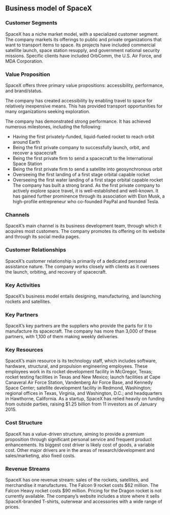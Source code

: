 Business model of SpaceX
------------------------

 ### Customer Segments

 SpaceX has a niche market model, with a specialized customer segment. The company markets its offerings to public and private organizations that want to transport items to space. Its projects have included commercial satellite launch, space station resupply, and government national security missions. Specific clients have included OrbComm, the U.S. Air Force, and MDA Corporation.

 ### Value Proposition

 SpaceX offers three primary value propositions: accessibility, performance, and brand/status.

 The company has created accessibility by enabling travel to space for relatively inexpensive means. This has provided transport opportunities for many organizations seeking exploration.

 The company has demonstrated strong performance. It has achieved numerous milestones, including the following:

  * Having the first privately-funded, liquid-fueled rocket to reach orbit around Earth
 * Being the first private company to successfully launch, orbit, and recover a spacecraft
 * Being the first private firm to send a spacecraft to the International Space Station
 * Being the first private firm to send a satellite into geosynchronous orbit
 * Overseeing the first landing of a first stage orbital capable rocket
 * Overseeing the first water landing of a first stage orbital capable rocket
  The company has built a strong brand. As the first private company to actively explore space travel, it is well-established and well-known. It has gained further prominence through its association with Elon Musk, a high-profile entrepreneur who co-founded PayPal and founded Tesla.

 ### Channels

 SpaceX’s main channel is its business development team, through which it acquires most customers. The company promotes its offering on its website and through its social media pages.

 ### Customer Relationships

 SpaceX’s customer relationship is primarily of a dedicated personal assistance nature. The company works closely with clients as it oversees the launch, orbiting, and recovery of spacecraft.

 ### Key Activities

 SpaceX’s business model entails designing, manufacturing, and launching rockets and satellites.

 ### Key Partners

 SpaceX’s key partners are the suppliers who provide the parts for it to manufacture its spacecraft. The company has more than 3,000 of these partners, with 1,100 of them making weekly deliveries.

 ### Key Resources

 SpaceX’s main resource is its technology staff, which includes software, hardware, structural, and propulsion engineering employees. These employees work in its rocket development facility in McGregor, Texas; rocket testing facilities in Texas and New Mexico; launch facilities at Cape Canaveral Air Force Station, Vandenberg Air Force Base, and Kennedy Space Center; satellite development facility in Redmond, Washington; regional offices in Texas, Virginia, and Washington, D.C.; and headquarters in Hawthorne, California. As a startup, SpaceX has relied heavily on funding from outside parties, raising $1.25 billion from 11 investors as of January 2015.

 ### Cost Structure

 SpaceX has a value-driven structure, aiming to provide a premium proposition through significant personal service and frequent product enhancements. Its biggest cost driver is likely cost of goods, a variable cost. Other major drivers are in the areas of research/development and sales/marketing, also fixed costs.

 ### Revenue Streams

 SpaceX has one revenue stream: sales of the rockets, satellites, and merchandise it manufactures. The Falcon 9 rocket costs $62 million. The Falcon Heavy rocket costs $90 million. Pricing for the Dragon rocket is not currently available. The company’s website includes a store where it sells SpaceX-branded T-shirts, outerwear and accessories with a wide range of prices.